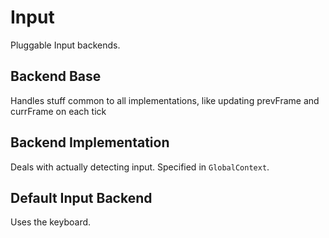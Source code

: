# Input
Pluggable Input backends.
## Backend Base
Handles stuff common to all implementations, like updating prevFrame and currFrame on each tick
## Backend Implementation
Deals with actually detecting input. Specified in `GlobalContext`.
## Default Input Backend
Uses the keyboard.